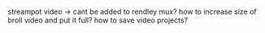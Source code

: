 
streampot video -> cant be added to rendley
mux?
how to increase size of broll video and put it full?
how to save video projects?